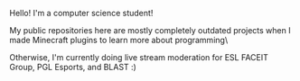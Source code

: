 Hello! I'm a computer science student!

My public repositories here are mostly completely outdated projects when I made Minecraft plugins to learn more about programming\

Otherwise, I'm currently doing live stream moderation for ESL FACEIT Group, PGL Esports, and BLAST :)

